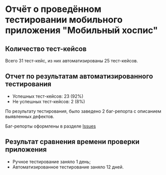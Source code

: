 # Отчёт о проведённом тестировании мобильного приложения "Мобильный хоспис"

## Количество тест-кейсов

Всего 31 тест-кейс, из них автоматизированы 25 тест-кейсов.

## Отчет по результатам автоматизированного тестирования

- Успешных тест-кейсов: 23 (92%)
- Не  успешных тест-кейсов: 2 (8%)

По результату тестирования, было заведено 2 баг-репорта с описанием выявленных дефектов.

Баг-репорты оформлены в разделе [Issues](https://github.com/alvikui/Diplom_Netology/issues)

## Результат сравнения времени проверки приложения

- Ручное тестирование заняло 1 день;
- Автоматизированное тестирование заняло 12 дней. 
